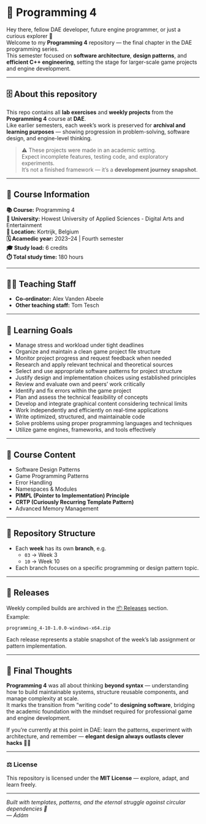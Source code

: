 # 🦖 Programming 4  

Hey there, fellow DAE developer, future engine programmer, or just a curious explorer 👋  
Welcome to my **Programming 4** repository — the final chapter in the DAE programming series.  
This semester focused on **software architecture**, **design patterns**, and **efficient C++ engineering**, setting the stage for larger-scale game projects and engine development.

---

## 🗄️ About this repository

This repo contains all **lab exercises** and **weekly projects** from the **Programming 4** course at **DAE**.  
Like earlier semesters, each week’s work is preserved for **archival and learning purposes** — showing progression in problem-solving, software design, and engine-level thinking.

> ⚠️ These projects were made in an academic setting.  
> Expect incomplete features, testing code, and exploratory experiments.  
> It’s not a finished framework — it’s a **development journey snapshot**.

---

## 🔎 Course Information

**📚 Course:** Programming 4  
**🏫 University:** Howest University of Applied Sciences - Digital Arts and Entertainment  
**📍 Location:** Kortrijk, Belgium  
**🗓️ Acamedic year:** 2023–24 | Fourth semester  
**🎓 Study load:** 6 credits  
**⏱️ Total study time:** 180 hours  

---

## 👨‍🏫 Teaching Staff

- **Co-ordinator:** Alex Vanden Abeele
- **Other teaching staff:** Tom Tesch

---

## 🎯 Learning Goals

- Manage stress and workload under tight deadlines  
- Organize and maintain a clean game project file structure  
- Monitor project progress and request feedback when needed  
- Research and apply relevant technical and theoretical sources  
- Select and use appropriate software patterns for project structure  
- Justify design and implementation choices using established principles  
- Review and evaluate own and peers’ work critically  
- Identify and fix errors within the game project  
- Plan and assess the technical feasibility of concepts  
- Develop and integrate graphical content considering technical limits  
- Work independently and efficiently on real-time applications  
- Write optimized, structured, and maintainable code  
- Solve problems using proper programming languages and techniques  
- Utilize game engines, frameworks, and tools effectively  

---

## 🧩 Course Content

- Software Design Patterns  
- Game Programming Patterns  
- Error Handling  
- Namespaces & Modules  
- **PIMPL (Pointer to Implementation) Principle**  
- **CRTP (Curiously Recurring Template Pattern)**  
- Advanced Memory Management  

---

## 📂 Repository Structure

- Each **week** has its own **branch**, e.g.  
  - `03` → Week 3  
  - `10` → Week 10  
- Each branch focuses on a specific programming or design pattern topic.  

---

## 🚀 Releases

Weekly compiled builds are archived in the [📦 Releases](../../releases) section.  
Example:

`programming_4-10-1.0.0-windows-x64.zip`

Each release represents a stable snapshot of the week’s lab assignment or pattern implementation.

---

## 🧠 Final Thoughts

**Programming 4** was all about thinking **beyond syntax** — understanding how to build maintainable systems, structure reusable components, and manage complexity at scale.  
It marks the transition from “writing code” to **designing software**, bridging the academic foundation with the mindset required for professional game and engine development.

If you’re currently at this point in DAE: learn the patterns, experiment with architecture, and remember — **elegant design always outlasts clever hacks** 🧠💡

---

### ⚖️ License
This repository is licensed under the **MIT License** — explore, adapt, and learn freely.

---

*Built with templates, patterns, and the eternal struggle against circular dependencies 🔁  
— Ádám*


